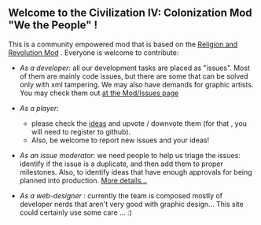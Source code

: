 ## Welcome to the Civilization IV: Colonization Mod "We the People" !

This is a community empowered mod that is based on the [Religion and Revolution Mod](https://sourceforge.net/projects/religion-and-revolution-git/) . Everyone is welcome to contribute:

* *As a developer*: all our development tasks are placed as "issues". Most of them are mainly code issues, but there are some that can be solved only with xml tampering. We may also have demands for graphic artists. You may check them out [at the Mod/Issues page](https://github.com/We-the-People-civ4col-mod/Mod/issues)

* *As a player*: 
  * please check the [ideas](https://github.com/We-the-People-civ4col-mod/Mod/issues?q=is%3Aopen+is%3Aissue+milestone%3AIDEA) and upvote / downvote them (for that , you will need to register to github).
  * Also, be welcome to report new issues and your ideas! 

* *As an issue moderator*: we need people to help us triage the issues: identify if the issue is a duplicate, and then add them to proper milestones. Also, to identify ideas that have enough approvals for being planned into production. [More details...](howToModerate.md)

* *As a web-designer* : currently the team is composed mostly of developer nerds that aren't very good with graphic design... This site could certainly use some care ... :)



